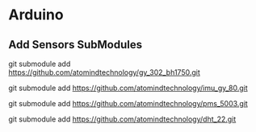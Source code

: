 # Arduino
## Add Sensors SubModules
git submodule add https://github.com/atomindtechnology/gy_302_bh1750.git

git submodule add https://github.com/atomindtechnology/imu_gy_80.git

git submodule add https://github.com/atomindtechnology/pms_5003.git

git submodule add https://github.com/atomindtechnology/dht_22.git
